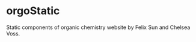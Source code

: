 orgoStatic
==========

Static components of organic chemistry website by Felix Sun and Chelsea Voss.
